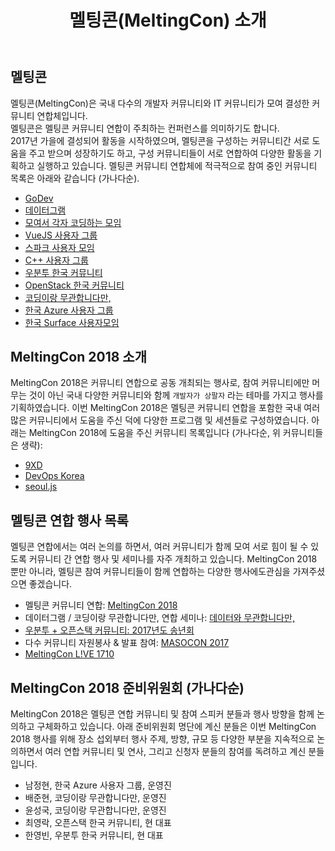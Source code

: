 ﻿---
layout: page
title: "멜팅콘(MeltingCon) 소개"
icon: <i class="fas fa-users"></i><i class="far fa-handshake"></i>
permalink: /about/
nosponsors: true
---
## 멜팅콘
멜팅콘(MeltingCon)은 국내 다수의 개발자 커뮤니티와 IT 커뮤니티가 모여 결성한 커뮤니티 연합체입니다.  
멜팅콘은 멜팅콘 커뮤니티 연합이 주최하는 컨퍼런스를 의미하기도 합니다.  
2017년 가을에 결성되어 활동을 시작하였으며, 멜팅콘을 구성하는 커뮤니티간 서로 도움을 주고 받으며 성장하기도 하고,
구성 커뮤니티들이 서로 연합하여 다양한 활동을 기획하고 실행하고 있습니다.
멜팅콘 커뮤니티 연합체에 적극적으로 참여 중인 커뮤니티 목록은 아래와 같습니다 (가나다순).

-  [GoDev](#)
-  [데이터그램](https://www.facebook.com/groups/datergram/)
-  [모여서 각자 코딩하는 모임](https://www.facebook.com/groups/mogaco/)
-  [VueJS 사용자 그룹](https://www.facebook.com/groups/vuejs.korea/about/)
-  [스파크 사용자 모임](https://www.facebook.com/groups/sparkkoreauser/)
-  [C++ 사용자 그룹](https://www.facebook.com/groups/cppkorea/)
-  [우분투 한국 커뮤니티](https://ubuntu-kr.org)
-  [OpenStack 한국 커뮤니티](http://openstack.or.kr/)
-  [코딩이랑 무관합니다만,](https://www.facebook.com/groups/System.out.Coding/)
-  [한국 Azure 사용자 그룹](https://krazure.com/)
-  [한국 Surface 사용자모임](https://www.facebook.com/groups/SurfaceKorea/about/)

## MeltingCon 2018 소개
MeltingCon 2018은 커뮤니티 연합으로 공동 개최되는 행사로, 참여 커뮤니티에만 머무는 것이 아닌 국내 다양한 커뮤니티와 함께 ``개발자가 상팔자`` 라는 테마를 가지고 행사를 기획하였습니다.
이번 MeltingCon 2018은 멜팅콘 커뮤니티 연합을 포함한 국내 여러 많은 커뮤니티에서 도움을 주신 덕에 다양한 프로그램 및 세션들로 구성하였습니다. 아래는 MeltingCon 2018에 도움을 주신 커뮤니티 목록입니다 (가나다순, 위 커뮤니티들은 생략):

- [9XD](https://www.facebook.com/groups/9xdevelopers/)
- [DevOps Korea](http://www.devopskorea.com)
- [seoul.js](https://seoul.js.org)

## 멜팅콘 연합 행사 목록
멜팅콘 연합에서는 여러 논의를 하면서, 여러 커뮤니티가 함께 모여 서로 힘이 될 수 있도록 커뮤니티 간 연합 행사 및 세미나를 자주 개최하고 있습니다.
MeltingCon 2018 뿐만 아니라, 멜팅콘 참여 커뮤니티들이 함께 연합하는 다양한 행사에도관심을 가져주셨으면 좋겠습니다.

- 멜팅콘 커뮤니티 연합: [MeltingCon 2018](https://meltingcon.github.io/2018/)
- 데이터그램 / 코딩이랑 무관합니다만, 연합 세미나: [데이터와 무관합니다만,](https://www.meetup.com/ko-KR/krazure/events/247268049/)
- [우분투 + 오픈스택 커뮤니티: 2017년도 송년회](https://ubuntu-kr.github.io/events/2017/11/28/year-end-party.html)
- 다수 커뮤니티 자원봉사 & 발표 참여: [MASOCON 2017](https://www.imaso.co.kr/masocon2017/)
- [MeltingCon L!VE 1710](https://www.onoffmix.com/event/115786/)

## MeltingCon 2018 준비위원회 (가나다순)
MeltingCon 2018은 멜팅콘 연합 커뮤니티 및 참여 스피커 분들과 행사 방향을 함께 논의하고 구체화하고 있습니다.
아래 준비위원회 명단에 계신 분들은 이번 MeltingCon 2018 행사를 위해 장소 섭외부터 행사 주제, 방향, 규모 등
다양한 부분을 지속적으로 논의하면서 여러 연합 커뮤니티 및 연사, 그리고 신청자 분들의 참여를 독려하고 계신
분들입니다.

- 남정현, 한국 Azure 사용자 그룹, 운영진
- 배준현, 코딩이랑 무관합니다만, 운영진
- 윤성국, 코딩이랑 무관합니다만, 운영진
- 최영락, 오픈스택 한국 커뮤니티, 현 대표
- 한영빈, 우분투 한국 커뮤니티, 현 대표
